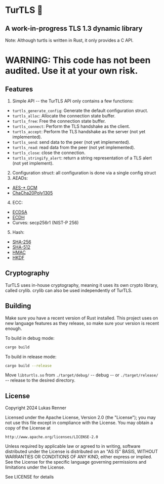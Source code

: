 # TurTLS 🐢

## A work-in-progress TLS 1.3 dynamic library
Note: Although turtls is written in Rust, it only provides a C API.

WARNING: This code has not been audited. Use it at your own risk.
================================================================

## Features
1. Simple API -- the TurTLS API only contains a few functions:
- `turtls_generate_config`: Generate the default configuration struct.
- `turtls_alloc`: Allocate the connection state buffer.
- `turtls_free`: Free the connection state buffer.
- `turtls_connect`: Perform the TLS handshake as the client.
- `turtls_accept`: Perform the TLS handshake as the server (not yet implemented).
- `turtls_send`: send data to the peer (not yet implemented).
- `turtls_read`: read data from the peer (not yet implemented).
- `turtls_close`: close the connection.
- `turtls_stringify_alert`: return a string representation of a TLS alert (not yet implement).
2. Configuration struct: all configuration is done via a single config struct
3. AEADs:
- [AES-* GCM](https://en.wikipedia.org/wiki/Galois/Counter_Mode)
- [ChaCha20Poly1305](https://en.wikipedia.org/wiki/ChaCha20-Poly1305)
4. ECC:
- [ECDSA](https://en.wikipedia.org/wiki/Elliptic_Curve_Digital_Signature_Algorithm)
- [ECDH](https://en.wikipedia.org/wiki/Elliptic-curve_Diffie%E2%80%93Hellman)
- Curves: secp256r1 (NIST-P 256)
5. Hash:
- [SHA-256](https://en.wikipedia.org/wiki/SHA-2)
- [SHA-512](https://en.wikipedia.org/wiki/SHA-2)
- [HMAC](https://en.wikipedia.org/wiki/HMAC)
- [HKDF](https://en.wikipedia.org/wiki/HKDF)


## Cryptography
TurTLS uses in-house cryptography, meaning it uses its own crypto library, called crylib.
crylib can also be used independently of TurTLS.

## Building
Make sure you have a recent version of Rust installed. This project uses on new language features as they release,
so make sure your version is recent enough.

To build in debug mode:
```bash
cargo build
```

To build in release mode:
```bash
cargo build --release
```

Move `libturtls.so` from `./target/debug/` -- debug -- or `./target/release/` -- release to the desired directory.

## License
Copyright 2024 Lukas Renner

Licensed under the Apache License, Version 2.0 (the "License");
you may not use this file except in compliance with the License.
You may obtain a copy of the License at

    http://www.apache.org/licenses/LICENSE-2.0

Unless required by applicable law or agreed to in writing, software
distributed under the License is distributed on an "AS IS" BASIS,
WITHOUT WARRANTIES OR CONDITIONS OF ANY KIND, either express or implied.
See the License for the specific language governing permissions and
limitations under the License.

See LICENSE for details
